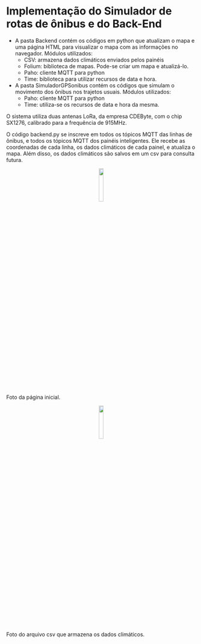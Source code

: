# Implementação do Simulador de rotas de ônibus e do Back-End

- A pasta Backend contém os códigos em python que atualizam o mapa e uma página HTML para visualizar o mapa com as informações no navegador. Módulos utilizados:
  - CSV: armazena dados climáticos enviados pelos painéis
  - Folium: biblioteca de mapas. Pode-se criar um mapa e atualizá-lo.
  - Paho: cliente MQTT para python
  - Time: biblioteca para utilizar recursos de data e hora.
- A pasta SimuladorGPSonibus contém os códigos que simulam o movimento dos ônibus nos trajetos usuais. Módulos utilizados:
  - Paho: cliente MQTT para python
  - Time: utiliza-se os recursos de data e hora da mesma.

O sistema utiliza duas antenas LoRa, da empresa CDEByte, com o chip SX1276, calibrado para a frequência de 915MHz. 

O código backend.py se inscreve em todos os tópicos MQTT das linhas de ônibus, e todos os tópicos MQTT dos painéis inteligentes. Ele recebe as coordenadas de cada linha, os dados climáticos de cada painel, e atualiza o mapa. Além disso, os dados climáticos são salvos em um csv para consulta futura.

<p align="center">
  <img width="15%" height="15%" src="https://github.com/waiting.png">
</p>
Foto da página inicial.

<p align="center">
  <img width="15%" height="15%" src="https://github.com/waiting.png">
</p>
Foto do arquivo csv que armazena os dados climáticos.
